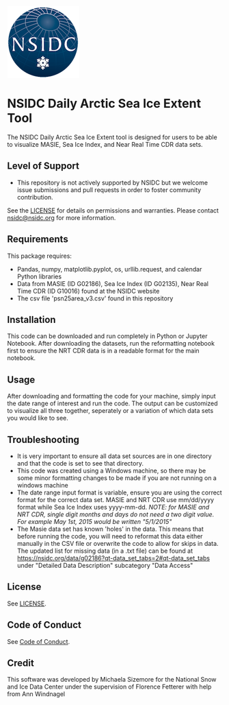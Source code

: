 ![NSIDC logo](/images/NSIDC_logo_2018_poster-1.png)


# NSIDC Daily Arctic Sea Ice Extent Tool

The NSIDC Daily Arctic Sea Ice Extent tool is designed for users to be able to visualize MASIE, Sea Ice Index, and Near Real Time CDR data sets.

## Level of Support

* This repository is not actively supported by NSIDC but we welcome issue submissions and pull requests in order to foster community contribution.

See the [LICENSE](LICENSE) for details on permissions and warranties. Please contact nsidc@nsidc.org for more information.

## Requirements

This package requires:
* Pandas, numpy, matplotlib.pyplot, os, urllib.request, and calendar Python libraries
* Data from MASIE (ID G02186), Sea Ice Index (ID G02135), Near Real Time CDR (ID G10016) found at the NSIDC website
* The csv file 'psn25area_v3.csv' found in this repository

## Installation
This code can be downloaded and run completely in Python or Jupyter Notebook. After downloading the datasets, run the reformatting notebook first to ensure the NRT CDR data is in a readable format for the main notebook. 

## Usage

After downloading and formatting the code for your machine, simply input the date range of interest and run the code. The output can be customized to visualize all three together, seperately or a variation of which data sets you would like to see.

## Troubleshooting
* It is very important to ensure all data set sources are in one directory and that the code is set to see that directory. 
* This code was created using a Windows machine, so there may be some minor formatting changes to be made if you are not running on a windows machine
* The date range input format is variable, ensure you are using the correct format for the correct data set. MASIE and NRT CDR use mm/dd/yyyy format while Sea Ice Index uses yyyy-mm-dd. 
*NOTE: for MASIE and NRT CDR, single digit months and days do not need a two digit value. For example May 1st, 2015 would be written "5/1/2015"*
* The Masie data set has known 'holes' in the data. This means that before running the code, you will need to reformat this data either manually in the CSV file or overwrite the code to allow for skips in data. The updated list for missing data (in a .txt file) can be found at https://nsidc.org/data/g02186?qt-data_set_tabs=2#qt-data_set_tabs under "Detailed Data Description" subcategory "Data Access"

## License

See [LICENSE](LICENSE).

## Code of Conduct

See [Code of Conduct](CODE_OF_CONDUCT.md).

## Credit

This software was developed by Michaela Sizemore for the National Snow and Ice Data Center under the supervision of Florence Fetterer with help from Ann Windnagel 
